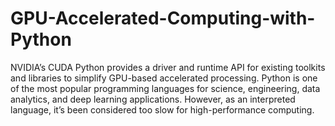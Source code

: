 # GPU-Accelerated-Computing-with-Python
NVIDIA’s CUDA Python provides a driver and runtime API for existing toolkits and libraries to simplify GPU-based accelerated processing. Python is one of the most popular programming languages for science, engineering, data analytics, and deep learning applications. However, as an interpreted language, it’s been considered too slow for high-performance computing.
